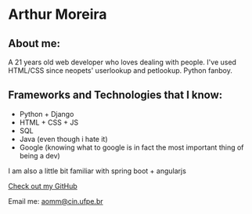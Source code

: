 # Arthur Moreira

## About me:

A 21 years old web developer who loves dealing with people. I've used HTML/CSS since neopets' userlookup and petlookup. Python fanboy.

## Frameworks and Technologies that I know:

- Python + Django
- HTML + CSS + JS
- SQL
- Java (even though i hate it)
- Google (knowing what to google is in fact the most important thing of being a dev)  

I am also a little bit familiar with spring boot + angularjs


[Check out my GitHub](https://github.com/tuxao)

Email me: aomm@cin.ufpe.br
